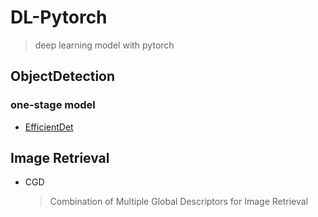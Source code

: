 # DL-Pytorch

> deep learning model with pytorch

## ObjectDetection
### one-stage model
- [EfficientDet](https://github.com/ultra118/DL-Pytorch/tree/main/ObjectDetection/one-stage/EfficientDet)

## Image Retrieval
- CGD

  > Combination of Multiple Global Descriptors for Image Retrieval

